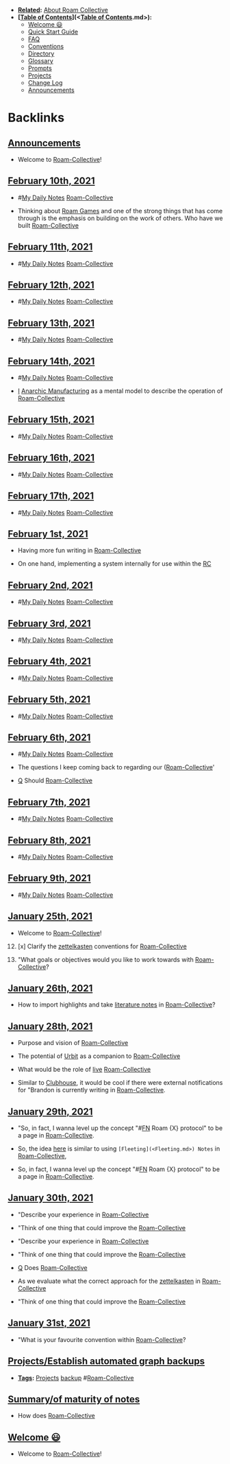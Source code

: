 - **[Related](<Related.md>):** [About Roam Collective](<About Roam Collective.md>)
- **[[Table of Contents](<Table of Contents.md>)](<[Table of Contents](<Table of Contents.md>).md>):**
    - [Welcome 😃](<Welcome 😃.md>)
    - [Quick Start Guide](<Quick Start Guide.md>)
    - [FAQ](<FAQ.md>)
    - [Conventions](<Conventions.md>)
    - [Directory](<Directory.md>)
    - [Glossary](<Glossary.md>)
    - [Prompts](<Prompts.md>)
    - [Projects](<Projects.md>)
    - [Change Log](<Change Log.md>)
    - [Announcements](<Announcements.md>)

# Backlinks
## [Announcements](<Announcements.md>)
- Welcome to [Roam-Collective](<Roam-Collective.md>)!

## [February 10th, 2021](<February 10th, 2021.md>)
- #[My Daily Notes](<My Daily Notes.md>) [Roam-Collective](<Roam-Collective.md>)

- Thinking about [Roam Games](<Roam Games.md>) and one of the strong things that has come through is the emphasis on building on the work of others. Who have we built [Roam-Collective](<Roam-Collective.md>)

## [February 11th, 2021](<February 11th, 2021.md>)
- #[My Daily Notes](<My Daily Notes.md>) [Roam-Collective](<Roam-Collective.md>)

## [February 12th, 2021](<February 12th, 2021.md>)
- #[My Daily Notes](<My Daily Notes.md>) [Roam-Collective](<Roam-Collective.md>)

## [February 13th, 2021](<February 13th, 2021.md>)
- #[My Daily Notes](<My Daily Notes.md>) [Roam-Collective](<Roam-Collective.md>)

## [February 14th, 2021](<February 14th, 2021.md>)
- #[My Daily Notes](<My Daily Notes.md>) [Roam-Collective](<Roam-Collective.md>)

- [I](<I.md>) [Anarchic Manufacturing](<Anarchic Manufacturing.md>) as  a mental model to describe the operation of [Roam-Collective](<Roam-Collective.md>)

## [February 15th, 2021](<February 15th, 2021.md>)
- #[My Daily Notes](<My Daily Notes.md>) [Roam-Collective](<Roam-Collective.md>)

## [February 16th, 2021](<February 16th, 2021.md>)
- #[My Daily Notes](<My Daily Notes.md>) [Roam-Collective](<Roam-Collective.md>)

## [February 17th, 2021](<February 17th, 2021.md>)
- #[My Daily Notes](<My Daily Notes.md>) [Roam-Collective](<Roam-Collective.md>)

## [February 1st, 2021](<February 1st, 2021.md>)
- Having more fun writing in [Roam-Collective](<Roam-Collective.md>)

- On one hand, implementing a system internally for use within the [RC]([Roam-Collective](<Roam-Collective.md>))

## [February 2nd, 2021](<February 2nd, 2021.md>)
- #[My Daily Notes](<My Daily Notes.md>) [Roam-Collective](<Roam-Collective.md>)

## [February 3rd, 2021](<February 3rd, 2021.md>)
- #[My Daily Notes](<My Daily Notes.md>) [Roam-Collective](<Roam-Collective.md>)

## [February 4th, 2021](<February 4th, 2021.md>)
- #[My Daily Notes](<My Daily Notes.md>) [Roam-Collective](<Roam-Collective.md>)

## [February 5th, 2021](<February 5th, 2021.md>)
- #[My Daily Notes](<My Daily Notes.md>) [Roam-Collective](<Roam-Collective.md>)

## [February 6th, 2021](<February 6th, 2021.md>)
- #[My Daily Notes](<My Daily Notes.md>) [Roam-Collective](<Roam-Collective.md>)

- The questions I keep coming back to regarding our ([Roam-Collective](<Roam-Collective.md>)'

- [Q](<Q.md>) Should [Roam-Collective](<Roam-Collective.md>)

## [February 7th, 2021](<February 7th, 2021.md>)
- #[My Daily Notes](<My Daily Notes.md>) [Roam-Collective](<Roam-Collective.md>)

## [February 8th, 2021](<February 8th, 2021.md>)
- #[My Daily Notes](<My Daily Notes.md>) [Roam-Collective](<Roam-Collective.md>)

## [February 9th, 2021](<February 9th, 2021.md>)
- #[My Daily Notes](<My Daily Notes.md>) [Roam-Collective](<Roam-Collective.md>)

## [January 25th, 2021](<January 25th, 2021.md>)
- Welcome to [Roam-Collective](<Roam-Collective.md>)!

12. [x] Clarify the [zettelkasten](<zettelkasten.md>) conventions for [Roam-Collective](<Roam-Collective.md>)

1. "What goals or objectives would you like to work towards with [Roam-Collective](<Roam-Collective.md>)?

## [January 26th, 2021](<January 26th, 2021.md>)
- How to import highlights and take [literature notes](<literature notes.md>) in [Roam-Collective](<Roam-Collective.md>)?

## [January 28th, 2021](<January 28th, 2021.md>)
- Purpose and vision of [Roam-Collective](<Roam-Collective.md>)

- The potential of [Urbit](<Urbit.md>) as a companion to [Roam-Collective](<Roam-Collective.md>)

- What would be the role of [live](<live.md>) [Roam-Collective](<Roam-Collective.md>)

- Similar to [Clubhouse](<Clubhouse.md>), it would be cool if there were external notifications for "Brandon is currently writing in [Roam-Collective](<Roam-Collective.md>).

## [January 29th, 2021](<January 29th, 2021.md>)
- "So, in fact, I wanna level up the concept "#[FN](<FN.md>) Roam {X} protocol" to be a page in [Roam-Collective](<Roam-Collective.md>).

- So, the idea [here](((Fvi-lhrAe))) is similar to using `[Fleeting](<Fleeting.md>) Notes` in [Roam-Collective](<Roam-Collective.md>),

- So, in fact, I wanna level up the concept "#[FN](<FN.md>) Roam {X} protocol" to be a page in [Roam-Collective](<Roam-Collective.md>).

## [January 30th, 2021](<January 30th, 2021.md>)
- "Describe your experience in [Roam-Collective](<Roam-Collective.md>)

- "Think of one thing that could improve the [Roam-Collective](<Roam-Collective.md>)

- "Describe your experience in [Roam-Collective](<Roam-Collective.md>)

- "Think of one thing that could improve the [Roam-Collective](<Roam-Collective.md>)

- [Q](<Q.md>) Does [Roam-Collective](<Roam-Collective.md>)

- As we evaluate what the correct approach for the [zettelkasten](<zettelkasten.md>) in [Roam-Collective](<Roam-Collective.md>)

- "Think of one thing that could improve the [Roam-Collective](<Roam-Collective.md>)

## [January 31st, 2021](<January 31st, 2021.md>)
- "What is your favourite convention within [Roam-Collective](<Roam-Collective.md>)?

## [Projects/Establish automated graph backups](<Projects/Establish automated graph backups.md>)
- **[Tags](<Tags.md>):** [Projects](<Projects.md>) [backup](<backup.md>) #[Roam-Collective](<Roam-Collective.md>)

## [Summary/of maturity of notes](<Summary/of maturity of notes.md>)
- How does [Roam-Collective](<Roam-Collective.md>)

## [Welcome 😃](<Welcome 😃.md>)
- Welcome to [Roam-Collective](<Roam-Collective.md>)!

